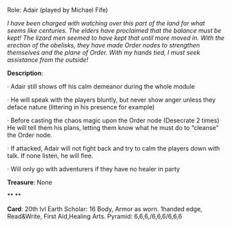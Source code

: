 Role: Adair (played by Michael Fife)



*I have been charged with watching over this part of the land for what seems like centuries. The elders have proclaimed that the balance must be kept! The lizard men seemed to have kept that until more moved in. With the erection of the obelisks, they have made Order nodes to strengthen themselves and the plane of Order. With my hands tied, I must seek assistance from the outside!*

**Description**:

·     Adair still shows off his calm demeanor during the whole module

·    He will speak with the players bluntly, but never show anger unless they deface nature (littering in his presence for example)

·    Before casting the chaos magic upon the Order node (Desecrate 2 times) He will tell them his plans, letting them know what he must do to “cleanse” the Order node.

·    If attacked, Adair will not fight back and try to calm the players down with talk. If none listen, he will flee.

·    Will only go with adventurers if they have no healer in party


**Treasure**: None


**
**

**Card**: 20th lvl Earth Scholar: 16 Body, Armor as worn. 1handed edge, Read&Write, First Aid,Healing Arts. Pyramid: 6,6,6,/6,6,6/6,6,6

 



 

 

